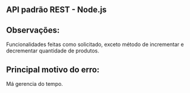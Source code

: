 ## API padrão REST - Node.js

## Observações:
Funcionalidades feitas como solicitado, exceto método de incrementar e decrementar quantidade de produtos.

## Principal motivo do erro:
Má gerencia do tempo.
